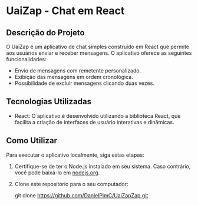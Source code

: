 # UaiZap - Chat em React

## Descrição do Projeto
O UaiZap é um aplicativo de chat simples construído em React que permite aos usuários enviar e receber mensagens. O aplicativo oferece as seguintes funcionalidades:

- Envio de mensagens com remetente personalizado.
- Exibição das mensagens em ordem cronológica.
- Possibilidade de excluir mensagens clicando duas vezes.

## Tecnologias Utilizadas
- React: O aplicativo é desenvolvido utilizando a biblioteca React, que facilita a criação de interfaces de usuário interativas e dinâmicas.

## Como Utilizar
Para executar o aplicativo localmente, siga estas etapas:

1. Certifique-se de ter o Node.js instalado em seu sistema. Caso contrário, você pode baixá-lo em [nodejs.org](https://nodejs.org/).

2. Clone este repositório para o seu computador:

   git clone https://github.com/DanielPimC/UaiZapZap.git
